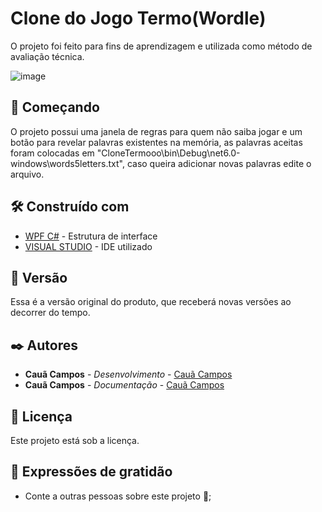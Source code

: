 # Clone do Jogo Termo(Wordle)
O projeto foi feito para fins de aprendizagem e utilizada como método de avaliação técnica.


![image](https://user-images.githubusercontent.com/73807067/198164003-7883fd39-8956-4b88-aa8a-beccba0ef611.png)

## 🚀 Começando

O projeto possui uma janela de regras para quem não saiba jogar e um botão para revelar palavras existentes na memória, as palavras aceitas foram colocadas em "CloneTermooo\bin\Debug\net6.0-windows\words5letters.txt", caso queira adicionar novas palavras edite o arquivo. 

## 🛠️ Construído com

* [WPF C#](https://learn.microsoft.com/pt-br/visualstudio/designers/getting-started-with-wpf?view=vs-2022) - Estrutura de interface
* [VISUAL STUDIO](https://visualstudio.microsoft.com/pt-br/downloads/) - IDE utilizado

## 📌 Versão

Essa é a versão original do produto, que receberá novas versões ao decorrer do tempo.

## ✒️ Autores

* **Cauã Campos** - *Desenvolvimento* - [Cauã Campos](https://github.com/c-Campos-ss)
* **Cauã Campos** - *Documentação* - [Cauã Campos](https://github.com/c-Campos-ss)

## 📄 Licença

Este projeto está sob a licença.

## 🎁 Expressões de gratidão

* Conte a outras pessoas sobre este projeto 📢;

